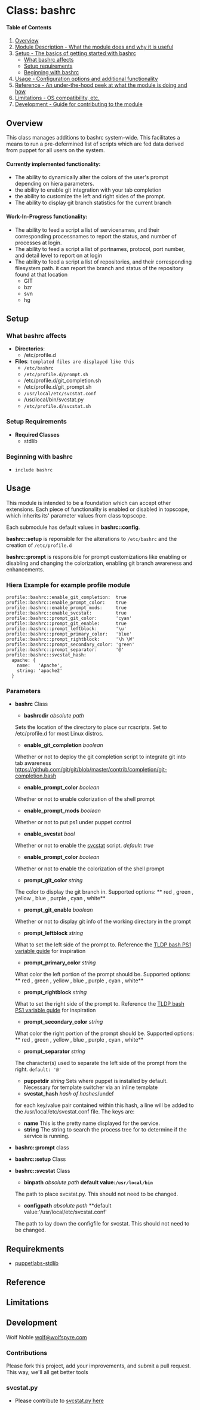 # Class: bashrc

#### Table of Contents

1. [Overview](#overview)
2. [Module Description - What the module does and why it is useful](#module-description)
3. [Setup - The basics of getting started with bashrc](#setup)
    * [What bashrc affects](#what-bashrc-affects)
    * [Setup requirements](#setup-requirements)
    * [Beginning with bashrc](#beginning-with-bashrc)
4. [Usage - Configuration options and additional functionality](#usage)
5. [Reference - An under-the-hood peek at what the module is doing and how](#reference)
6. [Limitations - OS compatibility, etc.](#limitations)
7. [Development - Guide for contributing to the module](#development)

## Overview

This class manages additions to bashrc system-wide. This facilitates a means to run a pre-defermined list of scripts which are fed data derived from puppet for all users on the system.

#### Currently implemented functionality:
* The ability to dynamically alter the colors of the user's prompt depending on hiera parameters.
* the ability to enable git integration with your tab completion
* the ability to customize the left and right sides of the prompt.
* The ability to display git branch statistics for the current branch

#### Work-In-Progress functionality:
* The ability to feed a script a list of servicenames, and their corresponding processnames to report the status, and number of processes at login.
* The ability to feed a script a list of portnames, protocol, port number, and detail level to report on at login
* The ability to feed a script a list of repositories, and their corresponding filesystem path. it can report the branch and status of the repository found at that location
  * GIT
  * bzr
  * svn
  * hg


## Setup

### What bashrc affects
* **Directories**:
  * /etc/profile.d
* **Files**: `templated files are displayed like this`
  * `/etc/bashrc`
  * `/etc/profile.d/prompt.sh`
  * /etc/profile.d/git_completion.sh
  * /etc/profile.d/git_prompt.sh
  * `/usr/local/etc/svcstat.conf`
  * /usr/local/bin/svcstat.py
  * `/etc/profile.d/svcstat.sh`

### Setup Requirements
 * **Required Classes**
   * stdlib

### Beginning with bashrc

* `include bashrc`

## Usage

This module is intended to be a foundation which can accept other extensions. Each piece of functionality is enabled or disabled in topscope, which inherits its' parameter values from class topscope.

Each submodule has default values in **bashrc::config**.

**bashrc::setup** is reponsible for the alterations to `/etc/bashrc` and the creation of `/etc/profile.d`

**bashrc::prompt** is responsible for prompt customizations like enabling or disabling and changing the colorization, enabling git branch awareness and enhancements.


### Hiera Example for example profile module

    profile::bashrc::enable_git_completion:  true
    profile::bashrc::enable_prompt_color:    true
    profile::bashrc::enable_prompt_mods:     true
    profile::bashrc::enable_svcstat:         true
    profile::bashrc::prompt_git_color:       'cyan'
    profile::bashrc::prompt_git_enable:      true
    profile::bashrc::prompt_leftblock:       '\u'
    profile::bashrc::prompt_primary_color:   'blue'
    profile::bashrc::prompt_rightblock:      '\h \W'
    profile::bashrc::prompt_secondary_color: 'green'
    profile::bashrc::prompt_separator:       '@'
    profile::bashrc::svcstat_hash:
      apache: {
        name:   'Apache',
        string: 'apache2'
      }
### Parameters

* **bashrc** Class
  * **bashrcdir** *absolute path*

  Sets the location of the directory to place our rcscripts. Set to /etc/profile.d for most Linux distros.
  * **enable_git_completion** *boolean*

  Whether or not to deploy the git completion script to integrate git into tab awareness
  https://github.com/git/git/blob/master/contrib/completion/git-completion.bash
  * **enable_prompt_color** *boolean*

  Whether or not to enable colorization of the shell prompt
  * **enable_prompt_mods** *boolean*

  Whether or not to put ps1 under puppet control
  * **enable_svcstat** *bool*

  Whether or not to enable the [svcstat](https://github.com/wolfspyre/python-svcstat) script. *default: true*
  * **enable_prompt_color** *boolean*

  Whether or not to enable the colorization of the shell prompt
  * **prompt_git_color** *string*

  The color to display the git branch in. Supported options: ** red , green , yellow , blue , purple , cyan , white**
  * **prompt_git_enable** *boolean*

  Whether or not to display git info of the working directory in the prompt
  * **prompt_leftblock** *string*

  What to set the left side of the prompt to. Reference the [TLDP bash PS1 variable guide](http://www.tldp.org/HOWTO/Bash-Prompt-HOWTO/bash-prompt-escape-sequences.html) for inspiration
  * **prompt_primary_color** *string*

  What color the left portion of the prompt should be. Supported options: ** red , green , yellow , blue , purple , cyan , white**
  * **prompt_rightblock** *string*

  What to set the right side of the prompt to. Reference the [TLDP bash PS1 variable guide](http://www.tldp.org/HOWTO/Bash-Prompt-HOWTO/bash-prompt-escape-sequences.html) for inspiration
  * **prompt_secondary_color** *string*

  What color the right portion of the prompt should be. Supported options: ** red , green , yellow , blue , purple , cyan , white**
  * **prompt_separator** *string*

  The character(s) used to separate the left side of the prompt from the right. `default: '@'`
  * **puppetdir** *string*
  Sets where puppet is installed by default. Necessary for template switcher via an inline template
  * **svcstat_hash** *hash of hashes*/undef

  for each key/value pair contained within this hash, a line will be added to the /usr/local/etc/svcstat.conf file. The keys are:
    * **name** This is the pretty name displayed for the service.
    * **string** The string to search the process tree for to determine if the service is running.
* **bashrc::prompt** class

* **bashrc::setup** Class

* **bashrc::svcstat** Class
  * **binpath**    *absolute path* **default value:`/usr/local/bin`**

  The path to place svcstat.py. This should not need to be changed.
  * **configpath** *absolute path* **default value:'/usr/local/etc/svcstat.conf'

  The path to lay down the configfile for svcstat. This should not need to be changed.

## Requirekments
  * [puppetlabs-stdlib](https://github.com/puppetlabs/puppetlabs-stdlib)

## Reference

## Limitations


## Development
Wolf Noble <wolf@wolfspyre.com>

### Contributions

Please fork this project, add your improvements, and submit a pull request. This way, we'll all get better tools
### svcstat.py
  * Please contribute to [svcstat.py here](https://github.com/wolfspyre/python-svcstat)
